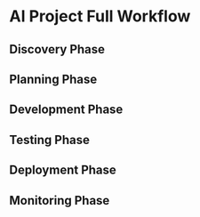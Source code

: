 # AI Project Full Workflow

## Discovery Phase

## Planning Phase

## Development Phase

## Testing Phase

## Deployment Phase

## Monitoring Phase 